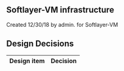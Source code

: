 ## Softlayer-VM infrastructure

Created 12/30/18 by admin. for Softlayer-VM


## Design Decisions
| Design item                | Decision|
| :----------------------------------- | :--------------------------------------------------------------------------------|
